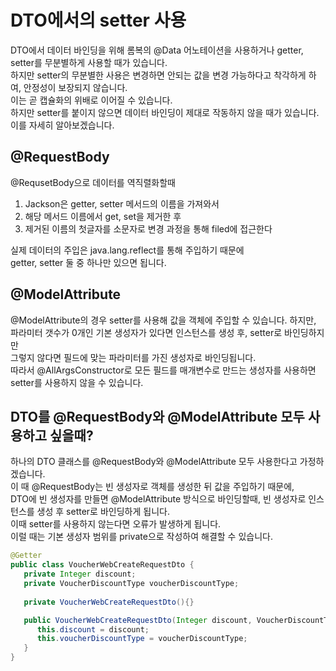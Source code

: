 # DTO에서의 setter 사용
DTO에서 데이터 바인딩을 위해 롬복의 @Data 어노테이션을 사용하거나 getter, setter를 무분별하게 사용할 때가 있습니다.   
하지만 setter의 무분별한 사용은 변경하면 안되는 값을 변경 가능하다고 착각하게 하여, 안정성이 보장되지 않습니다.   
이는 곧 캡슐화의 위배로 이어질 수 있습니다.     
하지만 setter를 붙이지 않으면 데이터 바인딩이 제대로 작동하지 않을 때가 있습니다. 이를 자세히 알아보겠습니다.    
## @RequestBody
@RequsetBody으로 데이터를 역직렬화할때
1. Jackson은 getter, setter 메서드의 이름을 가져와서
2. 해당 메서드 이름에서 get, set을 제거한 후
3. 제거된 이름의 첫글자를 소문자로 변경
   과정을 통해 filed에 접근한다

실제 데이터의 주입은 java.lang.reflect를 통해 주입하기 때문에   
getter, setter 둘 중 하나만 있으면 됩니다.  

## @ModelAttribute
@ModelAttribute의 경우 setter를 사용해 값을 객체에 주입할 수 있습니다. 
하지만,  
파라미터 갯수가 0개인 기본 생성자가 있다면 인스턴스를 생성 후, setter로 바인딩하지만   
그렇지 않다면 필드에 맞는 파라미터를 가진 생성자로 바인딩됩니다.      
따라서 @AllArgsConstructor로 모든 필드를 매개변수로 만드는 생성자를 사용하면 setter를 사용하지 않을 수 있습니다.   

## DTO를 @RequestBody와 @ModelAttribute 모두 사용하고 싶을때?
하나의 DTO 클래스를 @RequestBody와 @ModelAttribute 모두 사용한다고 가정하겠습니다.      
이 때 @RequestBody는 빈 생성자로 객체를 생성한 뒤 값을 주입하기 때문에,    
DTO에 빈 생성자를 만들면 @ModelAttribute 방식으로 바인딩할때, 빈 생성자로 인스턴스를 생성 후 setter로 바인딩하게 됩니다.    
이때 setter를 사용하지 않는다면 오류가 발생하게 됩니다.  
이럴 때는 기본 생성자 범위를 private으로 작성하여 해결할 수 있습니다.  
```java
@Getter
public class VoucherWebCreateRequestDto {
   private Integer discount;
   private VoucherDiscountType voucherDiscountType;
   
   private VoucherWebCreateRequestDto(){}

   public VoucherWebCreateRequestDto(Integer discount, VoucherDiscountType voucherDiscountType) {
      this.discount = discount;
      this.voucherDiscountType = voucherDiscountType;
   }
}
```
